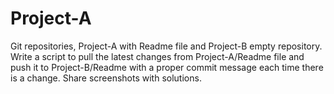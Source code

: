 # Project-A

Git repositories, Project-A with Readme file and Project-B empty repository. Write a script to pull the latest changes from Project-A/Readme file and push it to Project-B/Readme with a proper commit message each time there is a change. Share screenshots with solutions.

